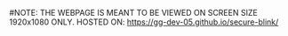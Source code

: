 #NOTE: THE WEBPAGE IS MEANT TO BE VIEWED ON SCREEN SIZE 1920x1080 ONLY.
HOSTED ON: https://gg-dev-05.github.io/secure-blink/
